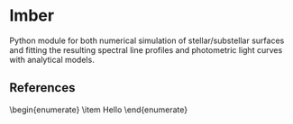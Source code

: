 # Imber
Python module for both numerical simulation of stellar/substellar surfaces and fitting the resulting spectral line profiles and photometric light curves with analytical models.

## References

\begin{enumerate}
  \item Hello
\end{enumerate}
